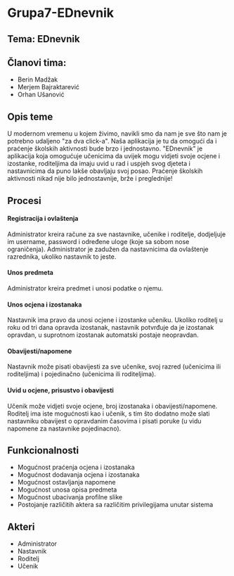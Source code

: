 # Grupa7-EDnevnik

## Tema: EDnevnik

## Članovi tima: 
* Berin Madžak
* Merjem Bajraktarević
* Orhan Ušanović

## Opis teme

U modernom vremenu u kojem živimo, navikli smo da nam je sve što nam je potrebno udaljeno "za dva click-a". Naša aplikacija je tu da omogući da i praćenje školskih aktivnosti bude brzo i jednostavno. "EDnevnik" je aplikacija koja omogućuje učenicima da uvijek mogu vidjeti svoje ocjene i izostanke, roditeljima da imaju uvid u rad i uspjeh svog djeteta i nastavnicima da puno lakše obavljaju svoj posao. Praćenje školskih aktivnosti nikad nije bilo jednostavnije, brže i preglednije! 

## Procesi

#### Registracija i ovlaštenja
Administrator kreira račune za sve nastavnike, učenike i roditelje, dodjeljuje im username, password i određene uloge (koje sa sobom nose ograničenja). Administrator je zadužen da nastavnicima da ovlaštenje razrednika, ukoliko nastavnik to jeste.

#### Unos predmeta
Administrator kreira predmet i unosi podatke o njemu.

#### Unos ocjena i izostanaka
Nastavnik ima pravo da unosi ocjene i izostanke učeniku. Ukoliko roditelj u roku od tri dana opravda izostanak, nastavnik potvrđuje da je izostanak opravdan, u suprotnom izostanak automatski postaje neopravdan.

#### Obavijesti/napomene
Nastavnik može pisati obavijesti za sve učenike, svoj razred (učenicima ili roditeljima) i  pojedinačno (učenicima ili roditeljima).

#### Uvid u ocjene, prisustvo i obavijesti
Učenik može vidjeti svoje ocjene, broj izostanaka i obavijesti/napomene. Roditelj ima iste mogućnosti kao i učenik, s tim što dodatno može slati nastavniku obavijest o opravdanim časovima i pisati poruke (u vidu napomene za nastavnike pojedinacno).

## Funkcionalnosti

* Mogućnost praćenja ocjena i izostanaka
* Mogućnost dodavanja ocjena i izostanaka
* Mogućnost ostavljanja napomene
* Mogućnost unosa opisa predmeta
* Mogućnost ubacivanja profilne slike
* Postojanje različitih aktera sa različitim privilegijama unutar sistema

## Akteri

* Administrator
* Nastavnik
* Roditelj
* Učenik

